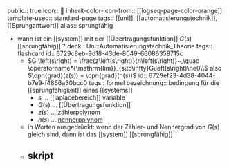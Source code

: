 public:: true
icon:: 🦘
inherit-color-icon-from:: [[logseq-page-color-orange]] 
template-used:: standard-page
tags:: [[uni]], [[automatisierungstechnik]], [[Sprungantwort]] 
alias:: sprungfähig

- wann ist ein [[system]] mit der [[Übertragungsfunktion]] $G(s)$ [[sprungfähig]] ? 
  deck:: Uni::Automatisierungstechnik_Theorie
  tags:: flashcard
  id:: 6729c8eb-9d18-43de-8049-66086358715c
	- $G \left(s\right) = \frac{z\left(s\right)}{n\left(s\right)}~,\quad \operatorname*{\mathrm{lim}}_{s\to\infty}G\left(s\right)\ne0\\$  also  $\opn{grad}(z(s)) = \opn{grad}(n(s))$
	  id:: 6729ef23-4d38-4044-b7e9-f4866a30bcc0
	  tags:: formel
	  bezeichnung:: bedingung für die [[sprungfähigkeit]] eines [[systems]]
		- $s$ ... [[laplacebereich]] variable
		- $G\left(s\right)$ ... [[Übertragungsfunktion]]
		- $z\left(s\right)$ ... [zählerpolynom]([[polynom]])
		- $n\left(s\right)$ ... [nennerpolynom]([[polynom]])
	- in Worten ausgedrückt: wenn der Zähler- und Nennergrad von $G(s)$ gleich sind, dann ist das [[system]] [[sprungfähig]]
	- skript
		-